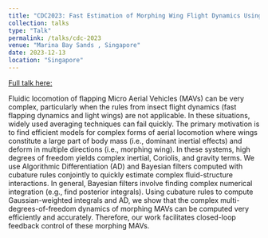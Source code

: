 ```yaml
---
title: "CDC2023: Fast Estimation of Morphing Wing Flight Dynamics Using Neural Networks and Cubature Rules"
collection: talks
type: "Talk"
permalink: /talks/cdc-2023
venue: "Marina Bay Sands , Singapore"
date: 2023-12-13
location: "Singapore"
---
```


[Full talk here:](https://www.youtube.com/watch?v=fRSAbjC4t6U)

Fluidic locomotion of flapping Micro Aerial Vehicles (MAVs) can be very complex, particularly when the rules from insect flight dynamics (fast flapping dynamics and light wings) are not applicable. In these situations, widely used averaging techniques can fail quickly. The primary motivation is to find efficient models for complex forms of aerial locomotion where wings constitute a large part of body mass (i.e., dominant inertial effects) and deform in multiple directions (i.e., morphing wing). In these systems, high degrees of freedom yields complex inertial, Coriolis, and gravity terms. We use Algorithmic Differentiation (AD) and Bayesian filters computed with cubature rules conjointly to quickly estimate complex fluid-structure interactions. In general, Bayesian filters involve finding complex numerical integration (e.g., find posterior integrals). Using cubature rules to compute Gaussian-weighted integrals and AD, we show that the complex multi-degrees-of-freedom dynamics of morphing MAVs can be computed very efficiently and accurately. Therefore, our work facilitates closed-loop feedback control of these morphing MAVs.

